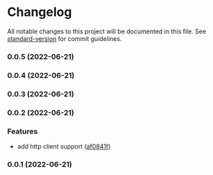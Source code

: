 # Changelog

All notable changes to this project will be documented in this file. See [standard-version](https://github.com/conventional-changelog/standard-version) for commit guidelines.

### 0.0.5 (2022-06-21)

### 0.0.4 (2022-06-21)

### 0.0.3 (2022-06-21)

### 0.0.2 (2022-06-21)


### Features

* add http client support ([af0841f](https://github.com/Kikobeats/doh-resolver/commit/af0841f5d7536dd661f619da137a9e0df32d6048))

### 0.0.1 (2022-06-21)
